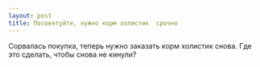 ```yaml
---
layout: post 
title: Посоветуйте, нужно корм холистик  срочно 
--- 
```

Сорвалась покупка, теперь нужно заказать корм холистик  снова. Где это сделать, чтобы снова не кинули?